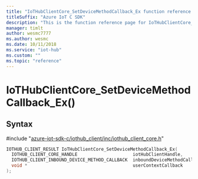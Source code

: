 ```yaml
---                             
title: "IoTHubClientCore_SetDeviceMethodCallback_Ex function reference | Microsoft Docs" 
titleSuffix: "Azure IoT C SDK"            
description: "This is the function reference page for IoTHubClientCore_SetDeviceMethodCallback_Ex() in the Azure IoT C SDK. This SDK is used with Azure IoT Hub and Azure IoT Hub Device Provisioning Service"            
manager: timlt                 
author: wesmc7777              
ms.author: wesmc               
ms.date: 10/11/2018                    
ms.service: "iot-hub"             
ms.custom: ""                
ms.topic: "reference"        
---                            
```


# IoTHubClientCore_SetDeviceMethodCallback_Ex()

## Syntax

\#include "[azure-iot-sdk-c/iothub_client/inc/iothub_client_core.h](../iothub-client-core-h.md)"  
```C
IOTHUB_CLIENT_RESULT IoTHubClientCore_SetDeviceMethodCallback_Ex(
  IOTHUB_CLIENT_CORE_HANDLE                     iotHubClientHandle,
  IOTHUB_CLIENT_INBOUND_DEVICE_METHOD_CALLBACK  inboundDeviceMethodCallback,
  void *                                        userContextCallback
);
```

